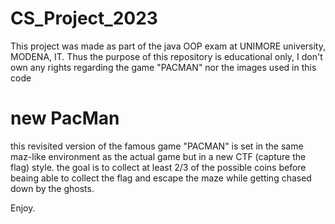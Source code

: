 # CS_Project_2023
This project was made as part of the java OOP exam at UNIMORE university, MODENA, IT.
Thus the purpose of this repository is educational only, I don't own any rights regarding the game "PACMAN" nor the images used in this code

# new PacMan
this revisited version of the famous game "PACMAN" is set in the same maz-like environment as the actual game but in a new CTF (capture the flag) style.
the goal is to collect at least 2/3 of the possible coins before beaing able to collect the flag and escape the maze while getting chased down by the ghosts.

Enjoy.

